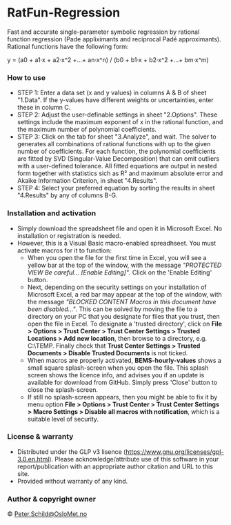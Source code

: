 # RatFun-Regression
Fast and accurate single-parameter symbolic regression by rational function regression (Pade appliximants and reciprocal Padé approximants). Rational functions have the following form:

   y = (a0 + a1·x + a2·x^2 +...+ an·x^n) / (b0 + b1·x + b2·x^2 +...+ bm·x^m)

### How to use
- STEP 1: Enter a data set (x and y values) in columns A & B of sheet "1.Data".  If the y-values have different weights or uncertainties, enter these in column C.
- STEP 2: Adjust the user-definable settings in sheet "2.Options".  These settings include the maximum exponent of x in the rational function, and the maximum number of polynomial coefficients.
- STEP 3: Click on the tab for sheet "3.Analyze", and wait. The solver to generates all combinations of rational functions with up to the given number of coefficients. For each function, the polynomial coefficients are fitted by SVD (Singular-Value Decomposition) that can omit outliers with a user-defined tolerance. All fitted equations are output in nested form together with statistics sich as R² and maximum absolute error and Akaike Information Criterion, in sheet "4.Results".
- STEP 4: Select your preferred equation by sorting the results in sheet "4.Results" by any of columns B-G.

### Installation and activation
- Simply download the spreadsheet file and open it in Microsoft Excel. No installation or registration is needed.
- However, this is a Visual Basic macro-enabled spreadhseet. You must activate macros for it to function: 
  - When you open the file for the first time in Excel, you will see a yellow bar at the top of the window, with the message *"PROTECTED VIEW Be careful... [Enable Editing]"*. Click on the 'Enable Editing' button. 
  - Next, depending on the security settings on your installation of Microsoft Excel, a red bar may appear at the top of the window, with the message *"BLOCKED CONTENT Macros in this document have been disabled..."*. This can be solved by moving the file to a directory on your PC that you designate for files that you trust, then open the file in Excel. To designate a 'trusted directory', click on **File > Options > Trust Center > Trust Center Settings > Trusted Locations > Add new location**, then browse to a directory, e.g. C:\TEMP\. Finally check that **Trust Center Settings > Trusted Documents > Disable Trusted Documents**  is not ticked.
  - When macros are properly activated, **BEMS-hourly-values** shows a small square splash-screen when you open the file. This splash screen shows the licence info, and advises you if an update is available for download from GitHub. Simply press 'Close' button to close the splash-screen. 
  - If still no splash-screen appears, then you might be able to fix it by menu option **File > Options > Trust Center > Trust Center Settings > Macro Settings > Disable all macros with notification**, which is a suitable level of security.
  
### License & warranty
- Distributed under the GLP v3 lisence (https://www.gnu.org/licenses/gpl-3.0.en.html). Please acknowledge/attribute use of this software in your report/publication with an appropriate author citation and URL to this site.
- Provided without warranty of any kind.

### Author & copyright owner
© Peter.Schild@OsloMet.no
